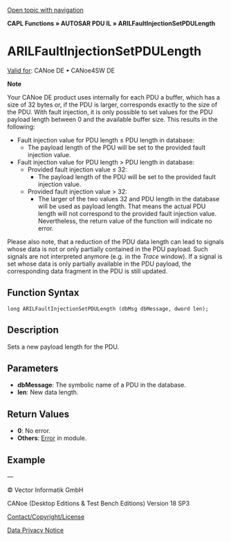 [Open topic with navigation](../../../../../CANoeDEFamily.htm#Topics/CAPLFunctions/AUTOSARpduIL/Functions/CAPLfunctionARILFaultInjectionSetPDULength.md)

**CAPL Functions » AUTOSAR PDU IL » ARILFaultInjectionSetPDULength**

# ARILFaultInjectionSetPDULength

[Valid for](../../../Shared/FeatureAvailability.md): CANoe DE • CANoe4SW DE

**Note**

Your CANoe DE product uses internally for each PDU a buffer, which has a size of 32 bytes or, if the PDU is larger, corresponds exactly to the size of the PDU. With fault injection, it is only possible to set values for the PDU payload length between 0 and the available buffer size. This results in the following:

- Fault injection value for PDU length ≤ PDU length in database:
  - The payload length of the PDU will be set to the provided fault injection value.
- Fault injection value for PDU length > PDU length in database:
  - Provided fault injection value ≤ 32:
    - The payload length of the PDU will be set to the provided fault injection value.
  - Provided fault injection value > 32:
    - The larger of the two values 32 and PDU length in the database will be used as payload length. That means the actual PDU length will not correspond to the provided fault injection value. Nevertheless, the return value of the function will indicate no error.

Please also note, that a reduction of the PDU data length can lead to signals whose data is not or only partially contained in the PDU payload. Such signals are not interpreted anymore (e.g. in the *Trace* window). If a signal is set whose data is only partially available in the PDU payload, the corresponding data fragment in the PDU is still updated.

## Function Syntax

```plaintext
long ARILFaultInjectionSetPDULength (dbMsg dbMessage, dword len);
```

## Description

Sets a new payload length for the PDU.

## Parameters

- **dbMessage**: The symbolic name of a PDU in the database.
- **len**: New data length.

## Return Values

- **0**: No error.
- **Others**: [Error](../../../CANoeCANalyzer/LibrariesPackages/AUTOSARpduIL/AUTOSARpduILReturnCodes.md) in module.

## Example

—

© Vector Informatik GmbH

CANoe (Desktop Editions & Test Bench Editions) Version 18 SP3

[Contact/Copyright/License](../../../Shared/ContactCopyrightLicense.md)

[Data Privacy Notice](https://www.vector.com/int/en/company/get-info/privacy-policy/)